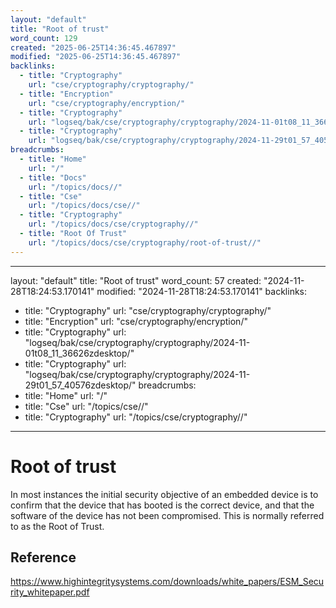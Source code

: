 ```yaml
---
layout: "default"
title: "Root of trust"
word_count: 129
created: "2025-06-25T14:36:45.467897"
modified: "2025-06-25T14:36:45.467897"
backlinks:
  - title: "Cryptography"
    url: "cse/cryptography/cryptography/"
  - title: "Encryption"
    url: "cse/cryptography/encryption/"
  - title: "Cryptography"
    url: "logseq/bak/cse/cryptography/cryptography/2024-11-01t08_11_36626zdesktop/"
  - title: "Cryptography"
    url: "logseq/bak/cse/cryptography/cryptography/2024-11-29t01_57_40576zdesktop/"
breadcrumbs:
  - title: "Home"
    url: "/"
  - title: "Docs"
    url: "/topics/docs//"
  - title: "Cse"
    url: "/topics/docs/cse//"
  - title: "Cryptography"
    url: "/topics/docs/cse/cryptography//"
  - title: "Root Of Trust"
    url: "/topics/docs/cse/cryptography/root-of-trust//"
---
```

---
layout: "default"
title: "Root of trust"
word_count: 57
created: "2024-11-28T18:24:53.170141"
modified: "2024-11-28T18:24:53.170141"
backlinks:
  - title: "Cryptography"
    url: "cse/cryptography/cryptography/"
  - title: "Encryption"
    url: "cse/cryptography/encryption/"
  - title: "Cryptography"
    url: "logseq/bak/cse/cryptography/cryptography/2024-11-01t08_11_36626zdesktop/"
  - title: "Cryptography"
    url: "logseq/bak/cse/cryptography/cryptography/2024-11-29t01_57_40576zdesktop/"
breadcrumbs:
  - title: "Home"
    url: "/"
  - title: "Cse"
    url: "/topics/cse//"
  - title: "Cryptography"
    url: "/topics/cse/cryptography//"
---
# Root of trust


In most instances the initial security objective of an embedded device is to confirm that the device that has booted is the
correct device, and that the software of the device has not been compromised. This is normally referred to as the Root of
Trust.

## Reference
https://www.highintegritysystems.com/downloads/white_papers/ESM_Security_whitepaper.pdf